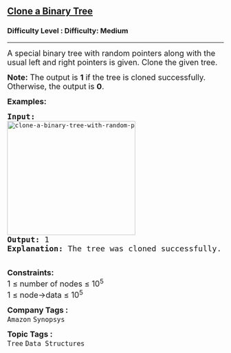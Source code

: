 <h2><a href="https://www.geeksforgeeks.org/problems/clone-a-binary-tree/1">Clone a Binary Tree</a></h2><h3>Difficulty Level : Difficulty: Medium</h3><hr><div class="problems_problem_content__Xm_eO"><p><span style="font-size: 18px;">A special binary tree with random pointers along with the usual left and right pointers is given. Clone the given tree.</span></p>
<p><span style="font-size: 18px;"><strong>Note:</strong>&nbsp;The output is <strong>1</strong> if the tree is cloned successfully. Otherwise, the output is <strong>0</strong>.</span></p>
<p><span style="font-size: 18px;"><strong>Examples:</strong></span></p>
<pre><span style="font-size: 18px;"><strong>Input:
</strong></span><img src="https://media.geeksforgeeks.org/wp-content/uploads/20241029105236980132/clone-a-binary-tree-with-random-pointers.webp" alt="clone-a-binary-tree-with-random-pointers" width="298" height="265">
<span style="font-size: 18px;"><strong>Output: </strong>1
<strong>Explanation: </strong>The tree was cloned successfully.</span></pre>
<p><span style="font-size: 18px;"><br></span><span style="font-size: 18px;"><strong>Constraints:</strong><br>1 ≤ number of nodes ≤ 10<sup>5</sup><br>1 ≤ node-&gt;data ≤ 10<sup>5</sup></span></p></div><p><span style=font-size:18px><strong>Company Tags : </strong><br><code>Amazon</code>&nbsp;<code>Synopsys</code>&nbsp;<br><p><span style=font-size:18px><strong>Topic Tags : </strong><br><code>Tree</code>&nbsp;<code>Data Structures</code>&nbsp;